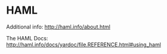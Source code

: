 # HAML

Additional info: http://haml.info/about.html

The HAML Docs: http://haml.info/docs/yardoc/file.REFERENCE.html#using_haml

